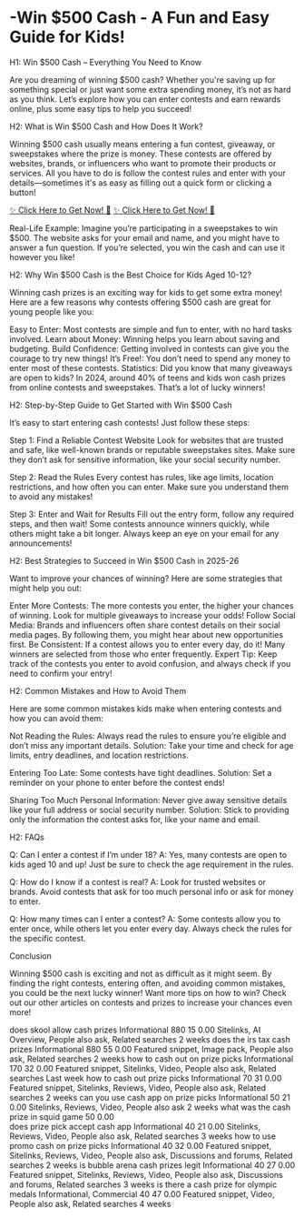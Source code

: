 # -Win $500 Cash - A Fun and Easy Guide for Kids!

H1: Win $500 Cash – Everything You Need to Know

Are you dreaming of winning $500 cash? Whether you're saving up for something special or just want some extra spending money, it’s not as hard as you think. Let’s explore how you can enter contests and earn rewards online, plus some easy tips to help you succeed!

H2: What is Win $500 Cash and How Does It Work?

Winning $500 cash usually means entering a fun contest, giveaway, or sweepstakes where the prize is money. These contests are offered by websites, brands, or influencers who want to promote their products or services. All you have to do is follow the contest rules and enter with your details—sometimes it's as easy as filling out a quick form or clicking a button!

[✨ Click Here to Get Now! 🚀](https://n9.cl/makemoneyoffers)
[✨ Click Here to Get Now! 🚀](https://n9.cl/makemoneyoffers)

Real-Life Example: Imagine you’re participating in a sweepstakes to win $500. The website asks for your email and name, and you might have to answer a fun question. If you’re selected, you win the cash and can use it however you like!

H2: Why Win $500 Cash is the Best Choice for Kids Aged 10-12?

Winning cash prizes is an exciting way for kids to get some extra money! Here are a few reasons why contests offering $500 cash are great for young people like you:

Easy to Enter: Most contests are simple and fun to enter, with no hard tasks involved.
Learn about Money: Winning helps you learn about saving and budgeting.
Build Confidence: Getting involved in contests can give you the courage to try new things!
It’s Free!: You don’t need to spend any money to enter most of these contests.
Statistics: Did you know that many giveaways are open to kids? In 2024, around 40% of teens and kids won cash prizes from online contests and sweepstakes. That’s a lot of lucky winners!

H2: Step-by-Step Guide to Get Started with Win $500 Cash

It’s easy to start entering cash contests! Just follow these steps:

Step 1: Find a Reliable Contest Website
Look for websites that are trusted and safe, like well-known brands or reputable sweepstakes sites. Make sure they don’t ask for sensitive information, like your social security number.

Step 2: Read the Rules
Every contest has rules, like age limits, location restrictions, and how often you can enter. Make sure you understand them to avoid any mistakes!

Step 3: Enter and Wait for Results
Fill out the entry form, follow any required steps, and then wait! Some contests announce winners quickly, while others might take a bit longer. Always keep an eye on your email for any announcements!

H2: Best Strategies to Succeed in Win $500 Cash in 2025-26

Want to improve your chances of winning? Here are some strategies that might help you out:

Enter More Contests: The more contests you enter, the higher your chances of winning. Look for multiple giveaways to increase your odds!
Follow Social Media: Brands and influencers often share contest details on their social media pages. By following them, you might hear about new opportunities first.
Be Consistent: If a contest allows you to enter every day, do it! Many winners are selected from those who enter frequently.
Expert Tip: Keep track of the contests you enter to avoid confusion, and always check if you need to confirm your entry!

H2: Common Mistakes and How to Avoid Them

Here are some common mistakes kids make when entering contests and how you can avoid them:

Not Reading the Rules: Always read the rules to ensure you’re eligible and don’t miss any important details. Solution: Take your time and check for age limits, entry deadlines, and location restrictions.

Entering Too Late: Some contests have tight deadlines. Solution: Set a reminder on your phone to enter before the contest ends!

Sharing Too Much Personal Information: Never give away sensitive details like your full address or social security number. Solution: Stick to providing only the information the contest asks for, like your name and email.

H2: FAQs

Q: Can I enter a contest if I’m under 18?
A: Yes, many contests are open to kids aged 10 and up! Just be sure to check the age requirement in the rules.

Q: How do I know if a contest is real?
A: Look for trusted websites or brands. Avoid contests that ask for too much personal info or ask for money to enter.

Q: How many times can I enter a contest?
A: Some contests allow you to enter once, while others let you enter every day. Always check the rules for the specific contest.

Conclusion

Winning $500 cash is exciting and not as difficult as it might seem. By finding the right contests, entering often, and avoiding common mistakes, you could be the next lucky winner! Want more tips on how to win? Check out our other articles on contests and prizes to increase your chances even more!





does skool allow cash prizes	Informational	880	15	0.00	Sitelinks, AI Overview, People also ask, Related searches	2 weeks
does the irs tax cash prizes	Informational	880	55	0.00	Featured snippet, Image pack, People also ask, Related searches	2 weeks
how to cash out on prize picks	Informational	170	32	0.00	Featured snippet, Sitelinks, Video, People also ask, Related searches	Last week
how to cash out prize picks	Informational	70	31	0.00	Featured snippet, Sitelinks, Reviews, Video, People also ask, Related searches	2 weeks
can you use cash app on prize picks	Informational	50	21	0.00	Sitelinks, Reviews, Video, People also ask	2 weeks
what was the cash prize in squid game		50		0.00		
does prize pick accept cash app	Informational	40	21	0.00	Sitelinks, Reviews, Video, People also ask, Related searches	3 weeks
how to use promo cash on prize picks	Informational	40	32	0.00	Featured snippet, Sitelinks, Reviews, Video, People also ask, Discussions and forums, Related searches	2 weeks
is bubble arena cash prizes legit	Informational	40	27	0.00	Featured snippet, Sitelinks, Reviews, Video, People also ask, Discussions and forums, Related searches	3 weeks
is there a cash prize for olympic medals	Informational, Commercial	40	47	0.00	Featured snippet, Video, People also ask, Related searches	4 weeks
